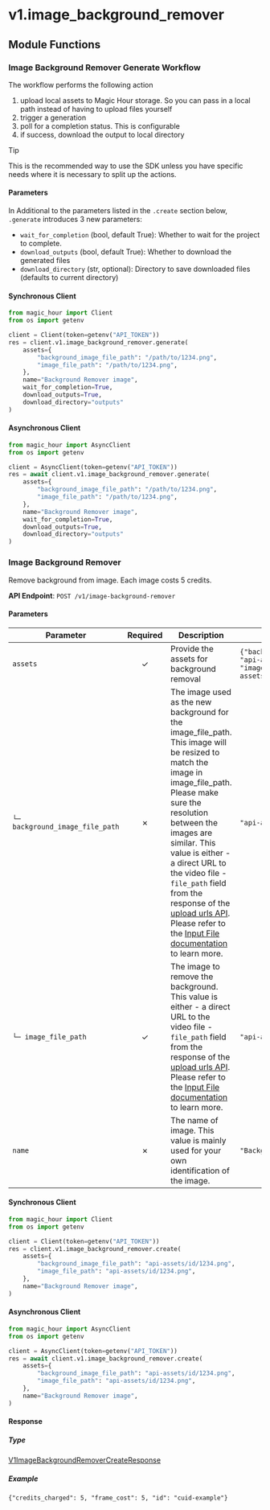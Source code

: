 # v1.image_background_remover

## Module Functions



<!-- CUSTOM DOCS START -->

### Image Background Remover Generate Workflow <a name="generate"></a>

The workflow performs the following action

1. upload local assets to Magic Hour storage. So you can pass in a local path instead of having to upload files yourself
2. trigger a generation
3. poll for a completion status. This is configurable
4. if success, download the output to local directory

> [!TIP]
> This is the recommended way to use the SDK unless you have specific needs where it is necessary to split up the actions.

#### Parameters

In Additional to the parameters listed in the `.create` section below, `.generate` introduces 3 new parameters:

- `wait_for_completion` (bool, default True): Whether to wait for the project to complete.
- `download_outputs` (bool, default True): Whether to download the generated files
- `download_directory` (str, optional): Directory to save downloaded files (defaults to current directory)

#### Synchronous Client

```python
from magic_hour import Client
from os import getenv

client = Client(token=getenv("API_TOKEN"))
res = client.v1.image_background_remover.generate(
    assets={
        "background_image_file_path": "/path/to/1234.png",
        "image_file_path": "/path/to/1234.png",
    },
    name="Background Remover image",
    wait_for_completion=True,
    download_outputs=True,
    download_directory="outputs"
)
```

#### Asynchronous Client

```python
from magic_hour import AsyncClient
from os import getenv

client = AsyncClient(token=getenv("API_TOKEN"))
res = await client.v1.image_background_remover.generate(
    assets={
        "background_image_file_path": "/path/to/1234.png",
        "image_file_path": "/path/to/1234.png",
    },
    name="Background Remover image",
    wait_for_completion=True,
    download_outputs=True,
    download_directory="outputs"
)
```

<!-- CUSTOM DOCS END -->
### Image Background Remover <a name="create"></a>

Remove background from image. Each image costs 5 credits.

**API Endpoint**: `POST /v1/image-background-remover`

#### Parameters

| Parameter | Required | Description | Example |
|-----------|:--------:|-------------|--------|
| `assets` | ✓ | Provide the assets for background removal | `{"background_image_file_path": "api-assets/id/1234.png", "image_file_path": "api-assets/id/1234.png"}` |
| `└─ background_image_file_path` | ✗ | The image used as the new background for the image_file_path. This image will be resized to match the image in image_file_path. Please make sure the resolution between the images are similar.  This value is either - a direct URL to the video file - `file_path` field from the response of the [upload urls API](https://docs.magichour.ai/api-reference/files/generate-asset-upload-urls).  Please refer to the [Input File documentation](https://docs.magichour.ai/api-reference/files/generate-asset-upload-urls#input-file) to learn more.  | `"api-assets/id/1234.png"` |
| `└─ image_file_path` | ✓ | The image to remove the background. This value is either - a direct URL to the video file - `file_path` field from the response of the [upload urls API](https://docs.magichour.ai/api-reference/files/generate-asset-upload-urls).  Please refer to the [Input File documentation](https://docs.magichour.ai/api-reference/files/generate-asset-upload-urls#input-file) to learn more.  | `"api-assets/id/1234.png"` |
| `name` | ✗ | The name of image. This value is mainly used for your own identification of the image. | `"Background Remover image"` |

#### Synchronous Client

```python
from magic_hour import Client
from os import getenv

client = Client(token=getenv("API_TOKEN"))
res = client.v1.image_background_remover.create(
    assets={
        "background_image_file_path": "api-assets/id/1234.png",
        "image_file_path": "api-assets/id/1234.png",
    },
    name="Background Remover image",
)

```

#### Asynchronous Client

```python
from magic_hour import AsyncClient
from os import getenv

client = AsyncClient(token=getenv("API_TOKEN"))
res = await client.v1.image_background_remover.create(
    assets={
        "background_image_file_path": "api-assets/id/1234.png",
        "image_file_path": "api-assets/id/1234.png",
    },
    name="Background Remover image",
)

```

#### Response

##### Type
[V1ImageBackgroundRemoverCreateResponse](/magic_hour/types/models/v1_image_background_remover_create_response.py)

##### Example
`{"credits_charged": 5, "frame_cost": 5, "id": "cuid-example"}`


